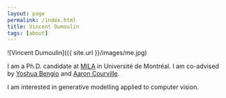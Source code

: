 ```yaml
---
layout: page
permalink: /index.html
title: Vincent Dumoulin
tags: [about]
---
```


![Vincent Dumoulin]({{ site.url }}/images/me.jpg)

I am a Ph.D. candidate at [MILA](https://mila.umontreal.ca/) in Université de
Montréal. I am co-advised by
[Yoshua Bengio](https://mila.umontreal.ca/en/person/bengio-yoshua/) and
[Aaron Courville](https://mila.umontreal.ca/en/person/aaron-courville/).

I am interested in generative modelling applied to computer vision.
